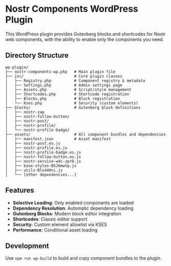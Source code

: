 # Nostr Components WordPress Plugin

This WordPress plugin provides Gutenberg blocks and shortcodes for Nostr web components, with the ability to enable only the components you need.

## Directory Structure

```text
wp-plugin/
├── nostr-components-wp.php   # Main plugin file
├── inc/                      # Core plugin classes
│   ├── Registry.php          # Component registry & metadata
│   ├── Settings.php          # Admin settings page
│   ├── Assets.php            # Script/style management
│   ├── Shortcodes.php        # Shortcode registration
│   ├── Blocks.php            # Block registration
│   └── Kses.php              # Security (custom elements)
├── blocks/                   # Gutenberg block definitions
│   ├── nostr-zap
│   ├── nostr-follow-button/
│   ├── nostr-post/
│   ├── nostr-profile/
│   └── nostr-profile-badge/
├── assets/                   # All component bundles and dependencies
│   ├── manifest.json         # Asset manifest
│   ├── nostr-post.es.js
│   ├── nostr-profile.es.js
│   ├── nostr-profile-badge.es.js
│   ├── nostr-follow-button.es.js
│   ├── nostr-service-w4c-zprD.js
│   ├── base-styles-B5J6mwtp.js
│   ├── utils-Blx44Hni.js
│   └── [other dependencies...]
```

## Features

- **Selective Loading**: Only enabled components are loaded
- **Dependency Resolution**: Automatic dependency loading
- **Gutenberg Blocks**: Modern block editor integration
- **Shortcodes**: Classic editor support
- **Security**: Custom element allowlist via KSES
- **Performance**: Conditional asset loading

## Development

Use `npm run wp-build` to build and copy component bundles to the plugin.
